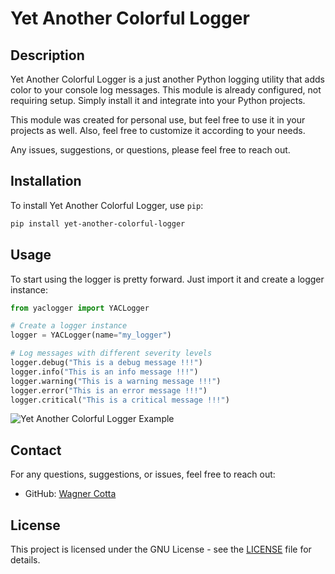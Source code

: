 # Yet Another Colorful Logger

## Description

Yet Another Colorful Logger is a just another Python logging utility that adds color to your console log messages. This module is already configured, not requiring setup. Simply install it and integrate into your Python projects.

This module was created for personal use, but feel free to use it in your projects as well. 
Also, feel free to customize it according to your needs.

Any issues, suggestions, or questions, please feel free to reach out.

## Installation

To install Yet Another Colorful Logger, use `pip`:

```bash
pip install yet-another-colorful-logger
```

## Usage

To start using the logger is pretty forward. Just import it and create a logger instance:

```python
from yaclogger import YACLogger

# Create a logger instance
logger = YACLogger(name="my_logger")

# Log messages with different severity levels
logger.debug("This is a debug message !!!")
logger.info("This is an info message !!!")
logger.warning("This is a warning message !!!")
logger.error("This is an error message !!!")
logger.critical("This is a critical message !!!")
```

![Yet Another Colorful Logger Example](/docs/images/example.png "Yet Another Colorful Logger Exame")

## Contact

For any questions, suggestions, or issues, feel free to reach out:

- GitHub: [Wagner Cotta](https://github.com/wagnercotta)

## License

This project is licensed under the GNU License - see the [LICENSE](LICENSE) file for details.